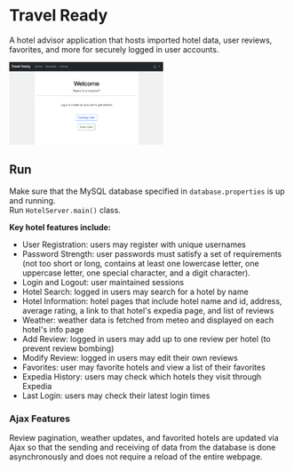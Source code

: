 # Travel Ready
A hotel advisor application that hosts imported hotel data, user reviews, favorites, and more for securely logged in user accounts.

<img src="https://github.com/ashleyradford/travel-ready/blob/master/images/home-page.png" width=55% height=55%>

## Run
Make sure that the MySQL database specified in `database.properties` is up and running.<br>
Run `HotelServer.main()` class.

**Key hotel features include:**
- User Registration: users may register with unique usernames
- Password Strength: user passwords must satisfy a set of requirements (not too short or long, contains at least one lowercase letter, one uppercase letter, one special character, and a digit character). 
- Login and Logout: user maintained sessions
- Hotel Search: logged in users may search for a hotel by name
- Hotel Information: hotel pages that include hotel name and id, address, average rating, a link to that hotel's expedia page, and list of reviews
- Weather: weather data is fetched from meteo and displayed on each hotel's info page
- Add Review: logged in users may add up to one review per hotel (to prevent review bombing)
- Modify Review: logged in users may edit their own reviews
- Favorites: user may favorite hotels and view a list of their favorites
- Expedia History: users may check which hotels they visit through Expedia
- Last Login: users may check their latest login times

### Ajax Features
Review pagination, weather updates, and favorited hotels are updated via Ajax so that the sending and receiving of data from the database is done asynchronously and does not require a reload of the entire webpage.

